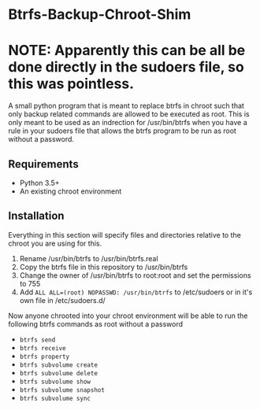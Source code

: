 # Btrfs-Backup-Chroot-Shim

# NOTE: Apparently this can be all be done directly in the sudoers file, so this was pointless.

A small python program that is meant to replace btrfs in chroot such that only backup related commands are allowed to be executed as root. This is only meant to be used as an indrection for /usr/bin/btrfs when you have a rule in your sudoers file that allows the btrfs program to be run as root without a password.

## Requirements
- Python 3.5+
- An existing chroot environment

## Installation
Everything in this section will specify files and directories relative to the chroot you are using for this.

1. Rename /usr/bin/btrfs to /usr/bin/btrfs.real
2. Copy the btrfs file in this repository to /usr/bin/btrfs
3. Change the owner of /usr/bin/btrfs to root:root and set the permissions to 755
4. Add `ALL ALL=(root) NOPASSWD: /usr/bin/btrfs` to /etc/sudoers or in it's own file in /etc/sudoers.d/

Now anyone chrooted into your chroot environment will be able to run the following btrfs commands as root without a password
- `btrfs send`
- `btrfs receive`
- `btrfs property`
- `btrfs subvolume create`
- `btrfs subvolume delete`
- `btrfs subvolume show`
- `btrfs subvolume snapshot`
- `btrfs subvolume sync`
